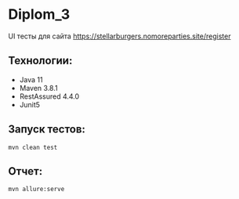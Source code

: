 # Diplom_3
UI тесты для сайта https://stellarburgers.nomoreparties.site/register

## **Технологии:**
- Java 11
- Maven 3.8.1
- RestAssured 4.4.0
- Junit5

## **Запуск тестов:**
`mvn clean test`

## **Отчет:**
`mvn allure:serve`